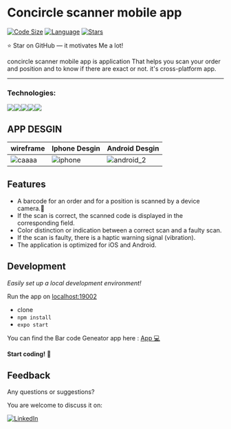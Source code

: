 # Concircle scanner mobile app

[![Code Size](https://img.shields.io/github/languages/code-size/aymenouer/concircle-scanner-mobile-app)](https://img.shields.io/github/languages/top/aymenouer/concircle-scanner-mobile-app)
[![Language](https://img.shields.io/github/languages/top/aymenouer/concircle-scanner-mobile-app)](https://img.shields.io/github/languages/top/aymenouer/concircle-scanner-mobile-app)
[![Stars](https://img.shields.io/github/stars/aymenouer/concircle-scanner-mobile-app?style=social)](https://img.shields.io/github/stars/aymenouer/concircle-scanner-mobile-app?style=social)


:star: Star on GitHub — it motivates Me a lot!

concircle scanner mobile app is  application That helps you scan your order and position and to know if there are exact or not. it's cross-platform app.

---
<h3>Technologies:</h3>
<a href="https://docs.expo.dev/workflow/development-mode/"><img src="https://img.shields.io/badge/-Expo-313131?style=flat-square&labelColor=313131&logo=expo&logoColor=white&color=313131"><a href="https://reactnative.dev/"><img src="https://img.shields.io/badge/-ReactNative-313131?style=flat-square&labelColor=313131&logo=reactnative&logoColor=white&color=313131"></img></a><a href="https://www.w3schools.com/css/css_intro.asp"><img src="https://img.shields.io/badge/-CSS3-313131?style=flat-square&labelColor=313131&logo=css3&logoColor=white&color=313131"></img></a><a href="https://www.javascript.com"><img src="https://img.shields.io/badge/-Javascript-313131?style=flat-square&labelColor=313131&logo=javascript&logoColor=white&color=313131"></img></a><a href="https://code.visualstudio.com"><img src="https://img.shields.io/badge/-Visual Studio Code-313131?style=flat-square&labelColor=313131&logo=visual-studio-code&logoColor=white&color=313131"></img></a>

<!-- App DESGIN  -->
## APP DESGIN 
|wireframe|Iphone Desgin|Android Desgin|
| --- | --- | --- |
|![caaaa](https://user-images.githubusercontent.com/49178153/160923524-ed970fd3-3495-4a2e-acc6-eebdac28ddd8.PNG)  | ![iphone](https://user-images.githubusercontent.com/49178153/160923611-57d10679-8a4c-47b8-ab77-fda878cb537d.png) | ![android_2](https://user-images.githubusercontent.com/49178153/160925490-ffc7b326-8034-4fab-baa8-a53e0666266a.png)




## Features

- A barcode for an order and for a position is scanned by a device camera.🌟
- If the scan is correct, the scanned code is displayed in the corresponding field.
- Color distinction or indication between a correct scan and a faulty scan.
- If the scan is faulty, there is a haptic warning signal (vibration).
- The application is optimized for iOS and Android.


## Development

_Easily set up a local development environment!_

Run the app on [localhost:19002](http://localhost:19002)

- clone
- `npm install`
- `expo start`


You can find the Bar code Geneator app here : [App 💻](https://github.com/aymenouer/concircle-scanner-app)


**Start coding!** 🎉


## Feedback 
Any questions or suggestions?

You are welcome to discuss it on:

[![LinkedIn](https://img.shields.io/badge/LinkedIn-0077B5?style=for-the-badge&logo=linkedin&logoColor=white)](https://www.linkedin.com/in/aymen-ouerghi-249632146/)

<br/>
<br/>





